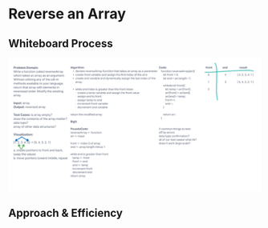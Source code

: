 # Reverse an Array
<!-- Description of the challenge -->

## Whiteboard Process
<!-- Embedded whiteboard image -->
![CodeChallenge01](./CodeCh01.png)

## Approach & Efficiency
<!-- What approach did you take? Discuss Why. What is the Big O space/time for this approach? -->

